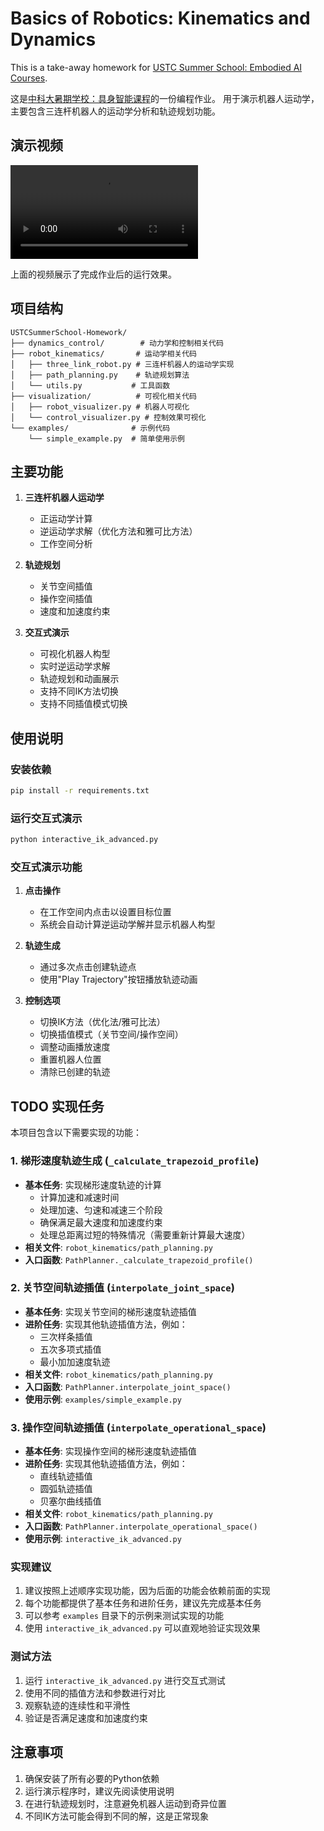 # Basics of Robotics: Kinematics and Dynamics

This is a take-away homework for [USTC Summer School: Embodied AI Courses](http://staff.ustc.edu.cn/~fuxm/course/SummerSchool_2025/program.html).

这是[中科大暑期学校：具身智能课程](http://staff.ustc.edu.cn/~fuxm/course/SummerSchool_2025/program.html)的一份编程作业。
用于演示机器人运动学，主要包含三连杆机器人的运动学分析和轨迹规划功能。

## 演示视频

<video src="./media/homework_demo.mp4" controls></video>

上面的视频展示了完成作业后的运行效果。

## 项目结构

```
USTCSummerSchool-Homework/
├── dynamics_control/        # 动力学和控制相关代码
├── robot_kinematics/       # 运动学相关代码
│   ├── three_link_robot.py # 三连杆机器人的运动学实现
│   ├── path_planning.py    # 轨迹规划算法
│   └── utils.py           # 工具函数
├── visualization/          # 可视化相关代码
│   ├── robot_visualizer.py # 机器人可视化
│   └── control_visualizer.py # 控制效果可视化
└── examples/              # 示例代码
    └── simple_example.py  # 简单使用示例
```

## 主要功能

1. **三连杆机器人运动学**
   - 正运动学计算
   - 逆运动学求解（优化方法和雅可比方法）
   - 工作空间分析

2. **轨迹规划**
   - 关节空间插值
   - 操作空间插值
   - 速度和加速度约束

3. **交互式演示**
   - 可视化机器人构型
   - 实时逆运动学求解
   - 轨迹规划和动画展示
   - 支持不同IK方法切换
   - 支持不同插值模式切换

## 使用说明

### 安装依赖

```bash
pip install -r requirements.txt
```

### 运行交互式演示

```bash
python interactive_ik_advanced.py
```

### 交互式演示功能

1. **点击操作**
   - 在工作空间内点击以设置目标位置
   - 系统会自动计算逆运动学解并显示机器人构型

2. **轨迹生成**
   - 通过多次点击创建轨迹点
   - 使用"Play Trajectory"按钮播放轨迹动画

3. **控制选项**
   - 切换IK方法（优化法/雅可比法）
   - 切换插值模式（关节空间/操作空间）
   - 调整动画播放速度
   - 重置机器人位置
   - 清除已创建的轨迹

## TODO 实现任务

本项目包含以下需要实现的功能：

### 1. 梯形速度轨迹生成 (`_calculate_trapezoid_profile`)
- **基本任务**: 实现梯形速度轨迹的计算
  - 计算加速和减速时间
  - 处理加速、匀速和减速三个阶段
  - 确保满足最大速度和加速度约束
  - 处理总距离过短的特殊情况（需要重新计算最大速度）
- **相关文件**: `robot_kinematics/path_planning.py`
- **入口函数**: `PathPlanner._calculate_trapezoid_profile()`

### 2. 关节空间轨迹插值 (`interpolate_joint_space`)
- **基本任务**: 实现关节空间的梯形速度轨迹插值
- **进阶任务**: 实现其他轨迹插值方法，例如：
  - 三次样条插值
  - 五次多项式插值
  - 最小加加速度轨迹
- **相关文件**: `robot_kinematics/path_planning.py`
- **入口函数**: `PathPlanner.interpolate_joint_space()`
- **使用示例**: `examples/simple_example.py`

### 3. 操作空间轨迹插值 (`interpolate_operational_space`)
- **基本任务**: 实现操作空间的梯形速度轨迹插值
- **进阶任务**: 实现其他轨迹插值方法，例如：
  - 直线轨迹插值
  - 圆弧轨迹插值
  - 贝塞尔曲线插值
- **相关文件**: `robot_kinematics/path_planning.py`
- **入口函数**: `PathPlanner.interpolate_operational_space()`
- **使用示例**: `interactive_ik_advanced.py`

### 实现建议
1. 建议按照上述顺序实现功能，因为后面的功能会依赖前面的实现
2. 每个功能都提供了基本任务和进阶任务，建议先完成基本任务
3. 可以参考 `examples` 目录下的示例来测试实现的功能
4. 使用 `interactive_ik_advanced.py` 可以直观地验证实现效果

### 测试方法
1. 运行 `interactive_ik_advanced.py` 进行交互式测试
2. 使用不同的插值方法和参数进行对比
3. 观察轨迹的连续性和平滑性
4. 验证是否满足速度和加速度约束

## 注意事项

1. 确保安装了所有必要的Python依赖
2. 运行演示程序时，建议先阅读使用说明
3. 在进行轨迹规划时，注意避免机器人运动到奇异位置
4. 不同IK方法可能会得到不同的解，这是正常现象


